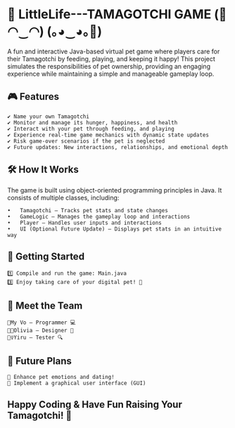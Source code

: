 # 🐣 LittleLife---TAMAGOTCHI GAME  (🌸◠‿◠)       (｡◕‿◕｡🌸)
A fun and interactive Java-based virtual pet game where players care for their Tamagotchi by feeding, playing, and keeping it happy! This project simulates the responsibilities of pet ownership, providing an engaging experience while maintaining a simple and manageable gameplay loop. 

## 🎮 Features
    ✔️ Name your own Tamagotchi
    ✔️ Monitor and manage its hunger, happiness, and health
    ✔️ Interact with your pet through feeding, and playing
    ✔️ Experience real-time game mechanics with dynamic state updates
    ✔️ Risk game-over scenarios if the pet is neglected
    ✔️ Future updates: New interactions, relationships, and emotional depth

## 🛠️ How It Works
The game is built using object-oriented programming principles in Java. It consists of multiple classes, including:

    •	Tamagotchi – Tracks pet stats and state changes
    •	GameLogic – Manages the gameplay loop and interactions
    •	Player – Handles user inputs and interactions
    •	UI (Optional Future Update) – Displays pet stats in an intuitive way

## 🚀 Getting Started
    1️⃣ Compile and run the game: Main.java   
    3️⃣ Enjoy taking care of your digital pet! 🐾

## 👥 Meet the Team
    👧My Vo – Programmer 💻
    👩‍🦰Olivia – Designer 🎨
    👱‍♀️Yiru – Tester 🔍
    
## 📌 Future Plans

    🔹 Enhance pet emotions and dating!
    🔹 Implement a graphical user interface (GUI)

## Happy Coding & Have Fun Raising Your Tamagotchi! 🎉



